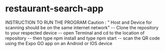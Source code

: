 # restaurant-search-app
INSTRUCTION TO RUN THE PROGRAM
Caution : " Host and Device for scanning should be on the same internet network"
-- Clone the repository to your respected device
-- open Terminal and cd to the location of repository
-- then type npm install and type npm start 
-- scan the QR code using the Expo GO app on an Android or IOS device
